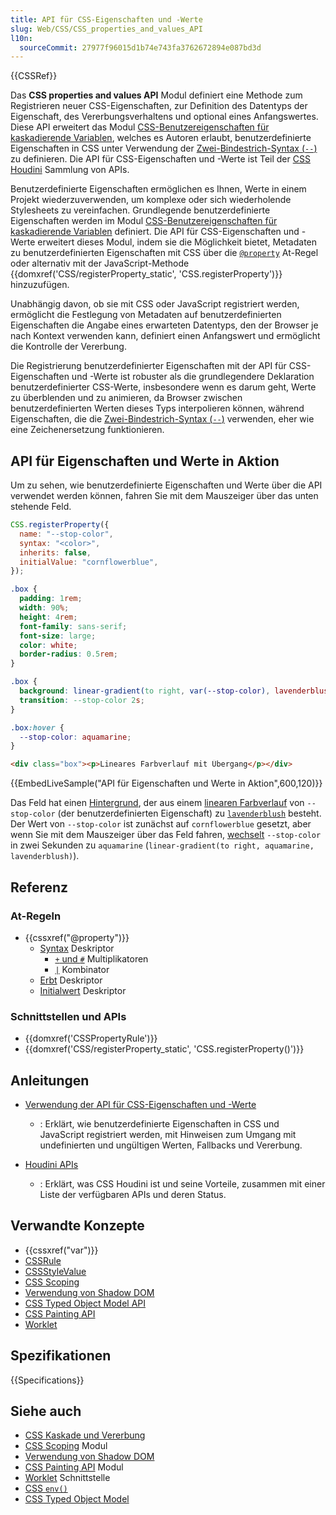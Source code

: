 ```yaml
---
title: API für CSS-Eigenschaften und -Werte
slug: Web/CSS/CSS_properties_and_values_API
l10n:
  sourceCommit: 27977f96015d1b74e743fa3762672894e087bd3d
---
```


{{CSSRef}}

Das **CSS properties and values API** Modul definiert eine Methode zum Registrieren neuer CSS-Eigenschaften, zur Definition des Datentyps der Eigenschaft, des Vererbungsverhaltens und optional eines Anfangswertes. Diese API erweitert das Modul [CSS-Benutzereigenschaften für kaskadierende Variablen](/de/docs/Web/CSS/CSS_cascading_variables), welches es Autoren erlaubt, benutzerdefinierte Eigenschaften in CSS unter Verwendung der [Zwei-Bindestrich-Syntax (`--`)](/de/docs/Web/CSS/--*) zu definieren. Die API für CSS-Eigenschaften und -Werte ist Teil der [CSS Houdini](/de/docs/Web/CSS/CSS_Houdini) Sammlung von APIs.

Benutzerdefinierte Eigenschaften ermöglichen es Ihnen, Werte in einem Projekt wiederzuverwenden, um komplexe oder sich wiederholende Stylesheets zu vereinfachen. Grundlegende benutzerdefinierte Eigenschaften werden im Modul [CSS-Benutzereigenschaften für kaskadierende Variablen](/de/docs/Web/CSS/CSS_cascading_variables) definiert. Die API für CSS-Eigenschaften und -Werte erweitert dieses Modul, indem sie die Möglichkeit bietet, Metadaten zu benutzerdefinierten Eigenschaften mit CSS über die [`@property`](/de/docs/Web/CSS/@property) At-Regel oder alternativ mit der JavaScript-Methode {{domxref('CSS/registerProperty_static', 'CSS.registerProperty')}} hinzuzufügen.

Unabhängig davon, ob sie mit CSS oder JavaScript registriert werden, ermöglicht die Festlegung von Metadaten auf benutzerdefinierten Eigenschaften die Angabe eines erwarteten Datentyps, den der Browser je nach Kontext verwenden kann, definiert einen Anfangswert und ermöglicht die Kontrolle der Vererbung.

Die Registrierung benutzerdefinierter Eigenschaften mit der API für CSS-Eigenschaften und -Werte ist robuster als die grundlegendere Deklaration benutzerdefinierter CSS-Werte, insbesondere wenn es darum geht, Werte zu überblenden und zu animieren, da Browser zwischen benutzerdefinierten Werten dieses Typs interpolieren können, während Eigenschaften, die die [Zwei-Bindestrich-Syntax (`--`)](/de/docs/Web/CSS/--*) verwenden, eher wie eine Zeichenersetzung funktionieren.

## API für Eigenschaften und Werte in Aktion

Um zu sehen, wie benutzerdefinierte Eigenschaften und Werte über die API verwendet werden können, fahren Sie mit dem Mauszeiger über das unten stehende Feld.

```js hidden
CSS.registerProperty({
  name: "--stop-color",
  syntax: "<color>",
  inherits: false,
  initialValue: "cornflowerblue",
});
```

```css hidden
.box {
  padding: 1rem;
  width: 90%;
  height: 4rem;
  font-family: sans-serif;
  font-size: large;
  color: white;
  border-radius: 0.5rem;
}

.box {
  background: linear-gradient(to right, var(--stop-color), lavenderblush);
  transition: --stop-color 2s;
}

.box:hover {
  --stop-color: aquamarine;
}
```

```html hidden
<div class="box"><p>Lineares Farbverlauf mit Übergang</p></div>
```

{{EmbedLiveSample("API für Eigenschaften und Werte in Aktion",600,120)}}

Das Feld hat einen [Hintergrund](/de/docs/Web/CSS/background), der aus einem [linearen Farbverlauf](/de/docs/Web/CSS/gradient/linear-gradient) von `--stop-color` (der benutzerdefinierten Eigenschaft) zu [`lavenderblush`](/de/docs/Web/CSS/named-color) besteht. Der Wert von `--stop-color` ist zunächst auf `cornflowerblue` gesetzt, aber wenn Sie mit dem Mauszeiger über das Feld fahren, [wechselt](/de/docs/Web/CSS/transition) `--stop-color` in zwei Sekunden zu `aquamarine` (`linear-gradient(to right, aquamarine, lavenderblush)`).

## Referenz

### At-Regeln

- {{cssxref("@property")}}
  - [Syntax](/de/docs/Web/CSS/@property#descriptors) Deskriptor
    - [`+` und `#`](/de/docs/Web/CSS/@property#descriptors) Multiplikatoren
    - [`|`](/de/docs/Web/CSS/@property#descriptors) Kombinator
  - [Erbt](/de/docs/Web/CSS/@property#descriptors) Deskriptor
  - [Initialwert](/de/docs/Web/CSS/@property#descriptors) Deskriptor

### Schnittstellen und APIs

- {{domxref('CSSPropertyRule')}}
- {{domxref('CSS/registerProperty_static', 'CSS.registerProperty()')}}

## Anleitungen

- [Verwendung der API für CSS-Eigenschaften und -Werte](/de/docs/Web/API/CSS_Properties_and_Values_API/guide)

  - : Erklärt, wie benutzerdefinierte Eigenschaften in CSS und JavaScript registriert werden, mit Hinweisen zum Umgang mit undefinierten und ungültigen Werten, Fallbacks und Vererbung.

- [Houdini APIs](/de/docs/Web/API/Houdini_APIs)
  - : Erklärt, was CSS Houdini ist und seine Vorteile, zusammen mit einer Liste der verfügbaren APIs und deren Status.

## Verwandte Konzepte

- {{cssxref("var")}}
- [CSSRule](/de/docs/Web/API/CSSRule)
- [CSSStyleValue](/de/docs/Web/API/CSSStyleValue)
- [CSS Scoping](/de/docs/Web/CSS/CSS_scoping)
- [Verwendung von Shadow DOM](/de/docs/Web/API/Web_components/Using_shadow_DOM)
- [CSS Typed Object Model API](/de/docs/Web/API/CSS_Typed_OM_API)
- [CSS Painting API](/de/docs/Web/API/CSS_Painting_API)
- [Worklet](/de/docs/Web/API/Worklet)

## Spezifikationen

{{Specifications}}

## Siehe auch

- [CSS Kaskade und Vererbung](/de/docs/Web/CSS/CSS_cascade)
- [CSS Scoping](/de/docs/Web/CSS/CSS_scoping) Modul
- [Verwendung von Shadow DOM](/de/docs/Web/API/Web_components/Using_shadow_DOM)
- [CSS Painting API](/de/docs/Web/API/CSS_Painting_API) Modul
- [Worklet](/de/docs/Web/API/Worklet) Schnittstelle
- [CSS `env()`](/de/docs/Web/CSS/env)
- [CSS Typed Object Model](/de/docs/Web/API/CSS_Typed_OM_API)
